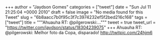 
+++
author = "Jaydson Gomes"
categories = ["tweet"]
date = "Sun Jul 11 21:25:04 +0000 2010"
draft = false
image = "No media found for this Tweet"
slug = "6b8aacc7b0f95c3f7c3974232ef5f2bed216c168"
tags = ["tweet"]
title = """Ahuauha RT: @pilgerowski:..."""
tweet = true
tweet_url = "https://twitter.com/jaydson/status/18304239075"
+++
Ahuauha RT: @pilgerowski: Melhor foto da Copa, disparado! http://twitpic.com/24hjm6
